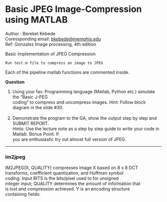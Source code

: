 # Basic JPEG Image-Compression using MATLAB

Author : Bereket Kebede <br>
Coressponding email: bkebede@memphis.edu  <br>
Ref: Gonzalez Image processing, 4th edition <br>

Basic Implementation of JPEG Compression <br>
~~~
Run test.m file to compress an image to JPEG 
~~~
Each of the pipeline matlab functions are commented inside. <br>

**Question** <br>
1. Using your fav. Programming language (Matlab, Python etc.) simulate the “Basic J-PEG <br>
coding” to compress and uncompress images. Hint: Follow block diagram in the slide #30. <br><br>
2. Demonstrate the program to the GA, show the output step by step and SUBMIT REPORT. <br>
Hints: Use the lecture note as a step by step guide to write your code in Matlab. Bonus Point: If <br>
you are enthusiastic try out almost full version of JPEG.

----
### im2jpeg <br>

IM2JPEG(X, QUALITY) compresses image X based on 8 x 8 DCT <br>
transforms, coefficient quantization, and Huffman symbol <br>
coding. Input BITS is the bits/pixel used to for unsigned <br>
integer input; QUALITY determines the amount of information that <br>
is lost and compression achieved. Y is an encoding structure <br>
containing fields: <br>


